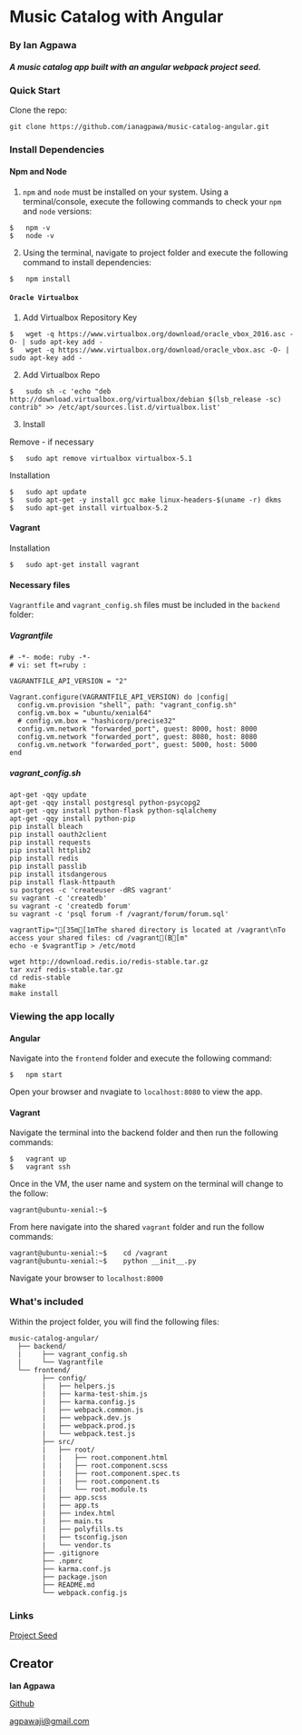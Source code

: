 # Music Catalog with Angular
### By Ian Agpawa
##### A music catalog app built with an angular webpack project seed.


### Quick Start
Clone the repo: 
```
git clone https://github.com/ianagpawa/music-catalog-angular.git
```

### Install Dependencies
#### Npm and Node
1.  `npm` and `node` must be installed on your system.  Using a terminal/console, execute the following commands to check your `npm` and `node` versions:
```
$   npm -v
$   node -v
```
2. Using the terminal, navigate to project folder and execute the following command to install dependencies:
```
$   npm install
```

#### `Oracle Virtualbox`
1. Add Virtualbox Repository Key
```
$   wget -q https://www.virtualbox.org/download/oracle_vbox_2016.asc -O- | sudo apt-key add -
$   wget -q https://www.virtualbox.org/download/oracle_vbox.asc -O- | sudo apt-key add -
```

2. Add Virtualbox Repo
```
$   sudo sh -c 'echo "deb http://download.virtualbox.org/virtualbox/debian $(lsb_release -sc) contrib" >> /etc/apt/sources.list.d/virtualbox.list'
```

3. Install

Remove - if necessary
```
$   sudo apt remove virtualbox virtualbox-5.1
```

Installation
```
$   sudo apt update
$   sudo apt-get -y install gcc make linux-headers-$(uname -r) dkms
$   sudo apt-get install virtualbox-5.2
```

#### Vagrant
Installation
```
$   sudo apt-get install vagrant
```


#### Necessary files
`Vagrantfile` and `vagrant_config.sh` files must be included in the `backend` folder:

##### Vagrantfile
```
# -*- mode: ruby -*-
# vi: set ft=ruby :

VAGRANTFILE_API_VERSION = "2"

Vagrant.configure(VAGRANTFILE_API_VERSION) do |config|
  config.vm.provision "shell", path: "vagrant_config.sh"
  config.vm.box = "ubuntu/xenial64"
  # config.vm.box = "hashicorp/precise32"
  config.vm.network "forwarded_port", guest: 8000, host: 8000
  config.vm.network "forwarded_port", guest: 8080, host: 8080
  config.vm.network "forwarded_port", guest: 5000, host: 5000
end
```

##### vagrant_config.sh
```
apt-get -qqy update
apt-get -qqy install postgresql python-psycopg2
apt-get -qqy install python-flask python-sqlalchemy
apt-get -qqy install python-pip
pip install bleach
pip install oauth2client
pip install requests
pip install httplib2
pip install redis
pip install passlib
pip install itsdangerous
pip install flask-httpauth
su postgres -c 'createuser -dRS vagrant'
su vagrant -c 'createdb'
su vagrant -c 'createdb forum'
su vagrant -c 'psql forum -f /vagrant/forum/forum.sql'

vagrantTip="[35m[1mThe shared directory is located at /vagrant\nTo access your shared files: cd /vagrant(B[m"
echo -e $vagrantTip > /etc/motd

wget http://download.redis.io/redis-stable.tar.gz
tar xvzf redis-stable.tar.gz
cd redis-stable
make
make install
```

### Viewing the app locally

#### Angular
Navigate into the `frontend` folder and execute the following command:
```
$   npm start
```
Open your browser and nvagiate to `localhost:8080` to view the app.

#### Vagrant
Navigate the terminal into the backend folder and then run the following commands:
```
$   vagrant up
$   vagrant ssh
```

Once in the VM, the user name and system on the terminal will change to the follow: 
```
vagrant@ubuntu-xenial:~$ 
```

From here navigate into the shared `vagrant` folder and run the follow commands:
```
vagrant@ubuntu-xenial:~$    cd /vagrant
vagrant@ubuntu-xenial:~$    python __init__.py
```
Navigate your browser to `localhost:8000`


### What's included
Within the project folder, you will find the following files:

```
music-catalog-angular/
  ├── backend/
  |     ├── vagrant_config.sh
  |     └── Vagrantfile
  └── frontend/
        ├── config/
        |   ├── helpers.js
        |   ├── karma-test-shim.js
        |   ├── karma.config.js
        |   ├── webpack.common.js
        |   ├── webpack.dev.js
        |   ├── webpack.prod.js
        |   └── webpack.test.js
        ├── src/
        |   ├── root/
        |   |   ├── root.component.html
        |   |   ├── root.component.scss
        |   |   ├── root.component.spec.ts
        |   |   ├── root.component.ts
        |   |   └── root.module.ts
        |   ├── app.scss
        |   ├── app.ts
        |   ├── index.html
        |   ├── main.ts
        |   ├── polyfills.ts
        |   ├── tsconfig.json
        |   └── vendor.ts
        ├── .gitignore
        ├── .npmrc
        ├── karma.conf.js
        ├── package.json
        ├── README.md
        └── webpack.config.js
```

### Links
[Project Seed](https://github.com/ianagpawa/angular-webpack-seed)

## Creator

**Ian Agpawa**

[Github](https://github.com/ianagpawa)

agpawaji@gmail.com
